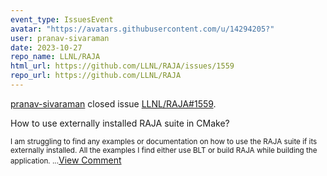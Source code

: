 ```yaml
---
event_type: IssuesEvent
avatar: "https://avatars.githubusercontent.com/u/14294205?"
user: pranav-sivaraman
date: 2023-10-27
repo_name: LLNL/RAJA
html_url: https://github.com/LLNL/RAJA/issues/1559
repo_url: https://github.com/LLNL/RAJA
---
```


<a href='https://github.com/pranav-sivaraman' target='_blank'>pranav-sivaraman</a> closed issue <a href='https://github.com/LLNL/RAJA/issues/1559' target='_blank'>LLNL/RAJA#1559</a>.

<p>How to use externally installed RAJA suite in CMake?</p><small>I am struggling to find any examples or documentation on how to use the RAJA suite if its externally installed. All the examples I find either use BLT or build RAJA while building the application. ...</small><a href='https://github.com/LLNL/RAJA/issues/1559' target='_blank'>View Comment</a>